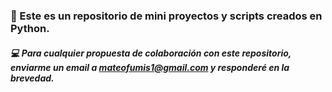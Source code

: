 ### 🐍 Este es un repositorio de mini proyectos y scripts creados en Python.
<!--more-->
#### *💻 Para cualquier propuesta de colaboración con este repositorio, enviarme un email a mateofumis1@gmail.com y responderé en la brevedad.*
